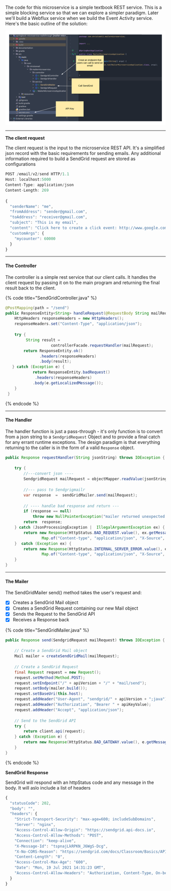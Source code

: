

The code for this microservice is a simple textbook REST service.  This is a simple blocking service so that we can explore a simpler paradigm.  Later we'll build a Webflux service when we build the Event Activity service.   Here's the basic outline of the solution:

![](../../.gitbook/assets/sendgrid-personal-controller-code.png)

---


**The client request**

The client request is the input to the microservice REST API.  It's a simplified json record with the basic requirements for sending emails.  Any additional information required to build a SendGrid request are stored as configurations

```javascript
POST /email/v2/send HTTP/1.1
Host: localhost:5000
Content-Type: application/json
Content-Length: 269

{
  "senderName": "me",
  "fromAddress": "sender@gmail.com",
  "toAddress": "receiver@gmail.com",
  "subject": "This is my email",
  "content": "Click here to create a click event: http://www.google.com",
  "customArgs": {
    "mycounter": 60000
  }
}
```

---

#### The Controller

The controller is a simple rest service that our client calls. It handles the client request by passing it on to the main program and returning the final result back to the client.

{% code title="SendGridController.java" %}
```java
@PostMapping(path = "/send")
public ResponseEntity<String> handleRequest(@RequestBody String mailRequest)  {
    HttpHeaders responseHeaders = new HttpHeaders();
    responseHeaders.set("Content-Type", "application/json");
    
    try {
         String result =
                    controllerFacade.requestHandler(mailRequest);
        return ResponseEntity.ok()
               .headers(responseHeaders)
               .body(result);
   } catch (Exception e) {
            return ResponseEntity.badRequest()
             .headers(responseHeaders)
            .body(e.getLocalizedMessage());
    }
 }
```
{% endcode %}

---

#### The Handler

The handler function is just a pass-through - it's only function is to convert from a json string to a `SendgridRequest` Object and to provide a final catch for any errant runtime exceptions.
The design paradigm is that everything returning to the caller is in the form of a valid `Response` object.

```java 
public Response requestHandler(String jsonString) throws IOException {

    try {
        //---convert json ----
        SendgridRequest mailRequest = objectMapper.readValue(jsonString, SendgridRequest.class);

        //--- pass to Sendgrigmailr
        var response  =  sendGridMailer.send(mailRequest);

        // ---- handle bad response and return ---
        if (response == null)
            throw new NullPointerException("mailer returned unexpected null");
        return  response;
    } catch (JsonProcessingException |  IllegalArgumentException ex) {
        return new Response(HttpStatus.BAD_REQUEST.value(), ex.getMessage(),
                Map.of("Content-type", "application/json", "X-Source", "json-format"));
    }  catch (Exception ex) {
        return new Response(HttpStatus.INTERNAL_SERVER_ERROR.value(), ex.getMessage(),
                Map.of("Content-type", "application/json", "X-Source", "application-error"));
    }
}


```

---

#### The Mailer

The SendGridMailer send\(\) method takes the user's request and:

* [x] Creates a SendGrid Mail object
* [x] Creates a SendGrid Request containing our new Mail object
* [x] Sends the Request to the SendGrid API
* [x] Receives a Response back

{% code title="SendGridMailer.java" %}
```java
public Response send(SendgridRequest mailRequest) throws IOException {
    
    // Create a SendGrid Mail object
    Mail mailer = createSendGridMail(mailRequest);

    // Create a SendGrid Request
    final Request request = new Request();
    request.setMethod(Method.POST);
    request.setEndpoint("/" + apiVersion + "/" + "mail/send");
    request.setBody(mailer.build());
    request.setBaseUri(this.host);
    request.addHeader("User-Agent", "sendgrid/" + apiVersion + ";java");
    request.addHeader("Authorization", "Bearer " + apiKeyValue);
    request.addHeader("Accept", "application/json");

    // Send to the SendGrid API
    try {
        return client.api(request);
    } catch (Exception e) {
        return new Response(HttpStatus.BAD_GATEWAY.value(), e.getMessage(), request.getHeaders());
    }
}

```
{% endcode %}

**SendGrid Response**

SendGrid will respond with an httpStatus code and any message in the body.  It will aslo include a list of headers

```javascript
{
  "statusCode": 202,
  "body": "",
  "headers": {
    "Strict-Transport-Security": "max-age=600; includeSubDomains",
    "Server": "nginx",
    "Access-Control-Allow-Origin": "https://sendgrid.api-docs.io",
    "Access-Control-Allow-Methods": "POST",
    "Connection": "keep-alive",
    "X-Message-Id": "tspnajLkRPKN_J6WgS-Dcg",
    "X-No-CORS-Reason": "https://sendgrid.com/docs/Classroom/Basics/API/cors.html",
    "Content-Length": "0",
    "Access-Control-Max-Age": "600",
    "Date": "Mon, 19 Jul 2021 14:31:23 GMT",
    "Access-Control-Allow-Headers": "Authorization, Content-Type, On-behalf-of, x-sg-elas-acl"
  }
}
```

